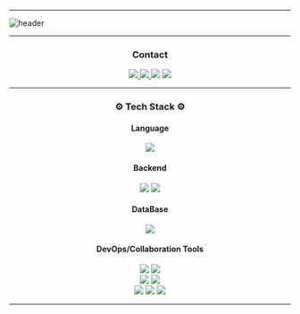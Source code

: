 
---
![header](https://capsule-render.vercel.app/api?type=transparent&fontColor=703ee5&text=OH,%20Hi🙋🏻&height=150&fontSize=60&desc=I'm%20Geun&descAlignY=75&descAlign=60)



---

<div align="center">

<h3 dir="auto">Contact</h3>

<a href="mailto:jgk9612@gmail.com" target="_blank"><img src="https://img.shields.io/badge/Gmail-EA4335?style=flat-square&logo=Gmail&logoColor=white"/>
<a href="https://geuun.github.io/" target="_blank"><img src="https://img.shields.io/badge/Gitblog-181717?style=flat-square&logo=GitHub&logoColor=white"/>
<a href="https://geuun.notion.site/About-Geun-5ee9dd329d524b63b5136468bc9300e2" target="_blank"><img src="https://img.shields.io/badge/Notion Portfolio-000000?style=flat-square&logo=Notion&logoColor=white"/></a>
<a href="https://www.instagram.com/geuuuuuun/" target="_blank"><img src="https://img.shields.io/badge/Instagram-E4405F?style=flat-square&logo=Instagram&logoColor=white"/></a>

---


<h3 dir="auto">⚙️ Tech Stack ⚙️</h3>

<!--Language-->
<h4 dir="auto">Language</h4>
<img src="https://img.shields.io/badge/Python-3766AB?style=flat-square&logo=Python&logoColor=white"/></a>

<!--Frontend
<h4 dir="auto">Frontend</h4>
<img src="https://img.shields.io/badge/Html-E34F26?style=flat-square&logo=Html5&logoColor=white"/></a>
<img src="https://img.shields.io/badge/CSS-1572B6?style=flat-square&logo=CSS3&logoColor=white"/></a>
<img src="https://img.shields.io/badge/JavaScript-F7DF1E?style=flat-square&logo=JavaScript&logoColor=white"/></a> -->

<!--Backend-->
<h4 dir="auto">Backend</h4>
<img src="https://img.shields.io/badge/Django-092E20?style=flat-square&logo=Django&logoColor=white"/></a>
<img src="https://img.shields.io/badge/Flask-000000?style=flat-square&logo=Flask&logoColor=white"/></a>

<!--DataBase End-->
<h4 dir="auto">DataBase</h4>
<img src="https://img.shields.io/badge/MySQL-4479A1?style=flat-square&logo=MySQL&logoColor=white"/></a>

<!--DevOps Collaboration Tools-->
<h4 dir="auto">DevOps/Collaboration Tools</h4>

<img src="https://img.shields.io/badge/Vim-019733?style=flat-square&logo=Vim&logoColor=white"/></a>
<img src="https://img.shields.io/badge/VSCode-007ACC?style=flat-square&logo=Visual Studio Code&logoColor=white"/></a>  
<img src="https://img.shields.io/badge/Git-F05032?style=flat-square&logo=Git&logoColor=white"/></a>
<img src="https://img.shields.io/badge/GitHub-181717?style=flat-square&logo=GitHub&logoColor=white"/></a>  
<img src="https://img.shields.io/badge/Slack-4A154B?style=flat-square&logo=Slack&logoColor=white"/></a>
<img src="https://img.shields.io/badge/Notion-000000?style=flat-square&logo=Notion&logoColor=white"/></a>
<img src="https://img.shields.io/badge/Discord-5865F2?style=flat-square&logo=Discord&logoColor=white"/></a>

</div>

---